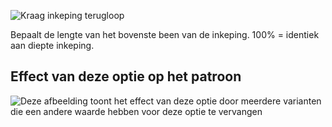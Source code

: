 ![Kraag inkeping terugloop](collarnotchreturn.svg)

Bepaalt de lengte van het bovenste been van de inkeping. 100% = identiek aan diepte inkeping.

## Effect van deze optie op het patroon

![Deze afbeelding toont het effect van deze optie door meerdere varianten die een andere waarde hebben voor deze optie te vervangen](jaeger_collarnotchreturn_sample.svg "Effect van deze optie op het patroon")
